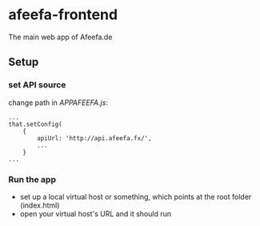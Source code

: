 # afeefa-frontend
The main web app of Afeefa.de

## Setup

### set API source
change path in *APPAFEEFA.js*:

~~~~
...
that.setConfig(
	{
		apiUrl: 'http://api.afeefa.fx/',
		...
	}
...
~~~~

### Run the app
- set up a local virtual host or something, which points at the root folder (index.html)
- open your virtual host's URL and it should run